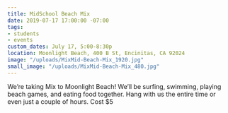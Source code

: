 ```yaml
---
title: MidSchool Beach Mix
date: 2019-07-17 17:00:00 -07:00
tags:
- students
- events
custom_dates: July 17, 5:00-8:30p
location: Moonlight Beach, 400 B St, Encinitas, CA 92024
image: "/uploads/MixMid-Beach-Mix_1920.jpg"
small_image: "/uploads/MixMid-Beach-Mix_480.jpg"
---
```


We’re taking Mix to Moonlight Beach! We’ll be surfing, swimming, playing beach games, and eating food together. Hang with us the entire time or even just a couple of hours. Cost $5 